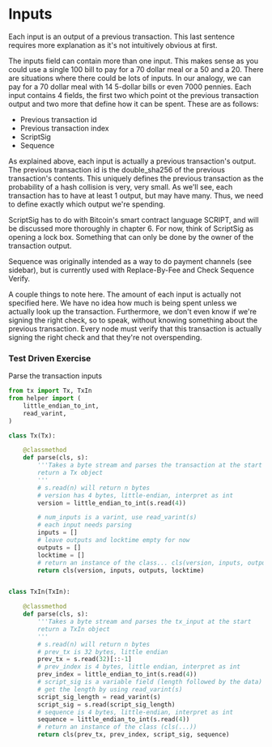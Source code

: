 
# Inputs

Each input is an output of a previous transaction. This last sentence requires more explanation as it's not intuitively obvious at first.

The inputs field can contain more than one input. This makes sense as you could use a single 100 bill to pay for a 70 dollar meal or a 50 and a 20. There are situations where there could be lots of inputs. In our analogy, we can pay for a 70 dollar meal with 14 5-dollar bills or even 7000 pennies. Each input contains 4 fields, the first two which point ot the previous transaction output and two more that define how it can be spent. These are as follows:

* Previous transaction id
* Previous transaction index
* ScriptSig
* Sequence

As explained above, each input is actually a previous transaction's output. The previous transaction id is the double_sha256 of the previous transaction's contents. This uniquely defines the previous transaction as the probability of a hash collision is very, very small. As we'll see, each transaction has to have at least 1 output, but may have many. Thus, we need to define exactly which output we're spending.

ScriptSig has to do with Bitcoin's smart contract language SCRIPT, and will be discussed more thoroughly in chapter 6. For now, think of ScriptSig as opening a lock box. Something that can only be done by the owner of the transaction output.

Sequence was originally intended as a way to do payment channels (see sidebar), but is currently used with Replace-By-Fee and Check Sequence Verify.

A couple things to note here. The amount of each input is actually not specified here. We have no idea how much is being spent unless we actually look up the transaction. Furthermore, we don't even know if we're signing the right check, so to speak, without knowing something about the previous transaction. Every node must verify that this transaction is actually signing the right check and that they're not overspending.


### Test Driven Exercise

Parse the transaction inputs


```python
from tx import Tx, TxIn
from helper import (
    little_endian_to_int,
    read_varint,
)

class Tx(Tx):

    @classmethod
    def parse(cls, s):
        '''Takes a byte stream and parses the transaction at the start
        return a Tx object
        '''
        # s.read(n) will return n bytes
        # version has 4 bytes, little-endian, interpret as int
        version = little_endian_to_int(s.read(4))

        # num_inputs is a varint, use read_varint(s)
        # each input needs parsing
        inputs = []
        # leave outputs and locktime empty for now
        outputs = []
        locktime = []
        # return an instance of the class... cls(version, inputs, outputs, locktime)
        return cls(version, inputs, outputs, locktime)


class TxIn(TxIn):

    @classmethod
    def parse(cls, s):
        '''Takes a byte stream and parses the tx_input at the start
        return a TxIn object
        '''
        # s.read(n) will return n bytes
        # prev_tx is 32 bytes, little endian
        prev_tx = s.read(32)[::-1]
        # prev_index is 4 bytes, little endian, interpret as int
        prev_index = little_endian_to_int(s.read(4))
        # script_sig is a variable field (length followed by the data)
        # get the length by using read_varint(s)
        script_sig_length = read_varint(s)
        script_sig = s.read(script_sig_length)
        # sequence is 4 bytes, little-endian, interpret as int
        sequence = little_endian_to_int(s.read(4))
        # return an instance of the class (cls(...))
        return cls(prev_tx, prev_index, script_sig, sequence)
```
